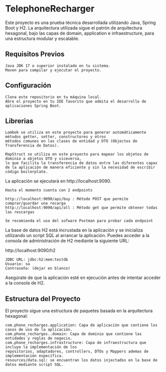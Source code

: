 # TelephoneRecharger

Este proyecto es una prueba técnica desarrollada utilizando Java, Spring Boot y H2. La arquitectura utilizada sigue el patrón de arquitectura hexagonal, bajo las capas de domain, application e infraestructure, para una estructura modular y escalable.

## Requisitos Previos

    Java JDK 17 o superior instalado en tu sistema.
    Maven para compilar y ejecutar el proyecto.

## Configuración

    Clona este repositorio en tu máquina local.
    Abre el proyecto en tu IDE favorito que admita el desarrollo de aplicaciones Spring Boot.

## Librerias 

    Lombok se utiliza en este proyecto para generar automáticamente métodos getter, setter, constructores y otros
    métodos comunes en las clases de entidad y DTO (Objectos de Transferencia de Datos).
    
    MapStruct se utiliza en este proyecto para mapear los objetos de dominio a objetos DTO y viceversa, 
    lo que facilita la transferencia de datos entre las diferentes capas de la aplicación de manera eficiente y sin la necesidad de escribir código boilerplate.

La aplicación se ejecutará en http://localhost:9090.

    Hasta el momento cuenta con 2 endpoints
    
    http://localhost:9090/api/buy : Método POST que permite comprar/guardar una recarga 
    http://localhost:9090/api/all : Método get que permite obtener todas las rescargas 

    Se recomienda el uso del sofware Postman para probar cada endpoint


La base de datos H2 está incrustada en la aplicación y se inicializa utilizando un script SQL al arrancar la aplicación. Puedes acceder a la consola de administración de H2 mediante la siguiente URL:

http://localhost:9090/h2

    JDBC URL: jdbc:h2:mem:testdb
    Usuario: sa
    Contraseña: (dejar en blanco)

Asegúrate de que la aplicación esté en ejecución antes de intentar acceder a la consola de H2.

## Estructura del Proyecto

El proyecto sigue una estructura de paquetes basada en la arquitectura hexagonal:

    com.phone_recharges.application: Capa de aplicación que contiene los casos de uso de la aplicación.
    com.phone_recharges..domain: Capa de dominio que contiene las entidades y reglas de negocio.
    com.phone_recharges.infrastructure: Capa de infraestructura que incluye la implementación de los 
    repositorios, adaptadores, controllers, DTOs y Mappers ademas de implementación específica.
    resources/data.sql: se encuentran los datos injectados en la base de datos mediante script SQL.
